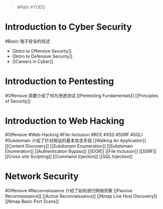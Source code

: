> #Path #TODO

# Introduction to Cyber Security
#Basic 
电子安全的综述
- [[Intro to Offensive Security]]
- [[Intro to Defensive Security]]
- [[Careers in Cyber]]

# Introduction to Pentesting
#Offensive 
简要介绍了何为渗透测试
[[Pentesting Fundamentals]]
[[Principles of Security]]

# Introduction to Web Hacking
#Offensive #Web-Hacking #File-Inclusion #RCE #XSS #SSRF #SQLi #Subdomain 
介绍了针对网站的基本攻击手段
[[Walking An Application]]
[[Content Discovery]]
[[Subdomain Enumeration]]
[[Subdomain Enumeration]]
[[Authentication Bypass]]
[[IDOR]]
[[File Inclusion]]
[[SSRF]]
[[Cross-site Scripting]]
[[Command Injection]]
[[SQL Injection]]

# Network Security
#Offensive #Reconnaissance 
介绍了如何进行网络侦察
[[Passive Reconnaissance]]
[[Active Reconnaissance]]
[[Nmap Live Host Discovery]]
[[Nmap Basic Port Scans]]